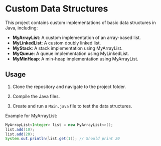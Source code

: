# Custom Data Structures

This project contains custom implementations of basic data structures in Java, including:

- **MyArrayList**: A custom implementation of an array-based list.
- **MyLinkedList**: A custom doubly linked list.
- **MyStack**: A stack implementation using MyArrayList.
- **MyQueue**: A queue implementation using MyLinkedList.
- **MyMinHeap**: A min-heap implementation using MyArrayList.

## Usage

1. Clone the repository and navigate to the project folder.

2. Compile the Java files.

3. Create and run a `Main.java` file to test the data structures.

Example for MyArrayList:

```java
MyArrayList<Integer> list = new MyArrayList<>();
list.add(10);
list.add(20);
System.out.println(list.get(1)); // Should print 20
